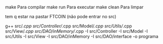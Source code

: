 make          Para compilar
make run      Para executar
make clean    Para limpar

tem q estar na pastar FTCOIN (não pode entrar no src)

g++ src/*.cpp src/Controller/*.cpp src/Model/*.cpp src/Utils/*.cpp src/View/*.cpp src/DAO/inMemory/*.cpp -I src/Controller -I src/Model -I src/Utils -I src/View -I src/DAO/inMemory -I src/DAO/interface -o programa